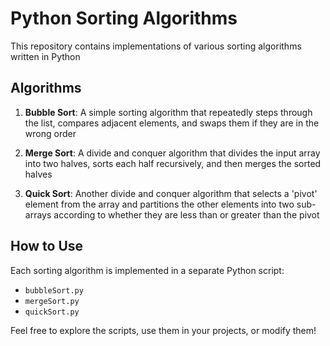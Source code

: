 # Python Sorting Algorithms
This repository contains implementations of various sorting algorithms written in Python

## Algorithms
1. **Bubble Sort**: A simple sorting algorithm that repeatedly steps through the list, compares adjacent elements, and swaps them if they are in the wrong order

2. **Merge Sort**: A divide and conquer algorithm that divides the input array into two halves, sorts each half recursively, and then merges the sorted halves

3. **Quick Sort**: Another divide and conquer algorithm that selects a 'pivot' element from the array and partitions the other elements into two sub-arrays according to whether they are less than or greater than the pivot

## How to Use
Each sorting algorithm is implemented in a separate Python script:

- `bubbleSort.py`
- `mergeSort.py`
- `quickSort.py`

Feel free to explore the scripts, use them in your projects, or modify them!
